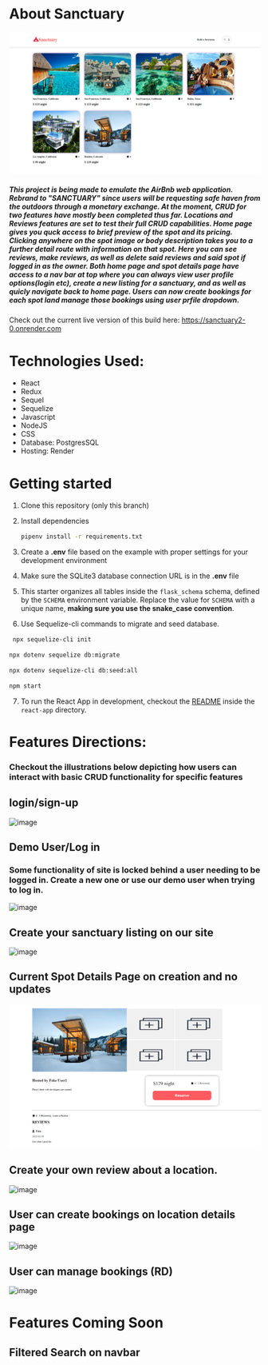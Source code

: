 # About Sanctuary
![Alt text](frontend/images/current_home_page.png)

##### This project is being made to emulate the AirBnb web application. Rebrand to "SANCTUARY" since users will be requesting safe haven from the outdoors through a monetary exchange. At the moment, CRUD for two features have mostly been completed thus far. Locations and Reviews features are set to test their full CRUD capabilities. Home page gives you quck access to brief preview of the spot and its pricing. Clicking anywhere on the spot image or body description takes you to a further detail route with information on that spot. Here you can see reviews, make reviews, as well as delete said reviews and said spot if logged in as the owner. Both home page and spot details page have access to a nav bar at top where you can always view user profile options(login etc), create a new listing for a sanctuary, and as well as quicly navigate back to home page. Users can now create bookings for each spot land manage those bookings using user prfile dropdown.

Check out the current live version of this build here: https://sanctuary2-0.onrender.com
# Technologies Used:
- React
- Redux 
- Sequel
- Sequelize 
- Javascript
- NodeJS
- CSS
- Database: PostgresSQL
- Hosting: Render

# Getting started
1. Clone this repository (only this branch)

2. Install dependencies

      ```bash
      pipenv install -r requirements.txt
      ```

3. Create a **.env** file based on the example with proper settings for your
   development environment

4. Make sure the SQLite3 database connection URL is in the **.env** file

5. This starter organizes all tables inside the `flask_schema` schema, defined
   by the `SCHEMA` environment variable.  Replace the value for
   `SCHEMA` with a unique name, **making sure you use the snake_case
   convention**.
   
6. Use Sequelize-cli commands to migrate and seed database.
  ```bash
   npx sequelize-cli init

   ```

   ```bash
   npx dotenv sequelize db:migrate

   ```

   ```bash
   npx dotenv sequelize-cli db:seed:all

   ```

   ```bash
   npm start
   ```
7. To run the React App in development, checkout the [README](./react-app/README.md) inside the `react-app` directory.


# Features Directions:

### Checkout the illustrations below depicting how users can interact with basic CRUD functionality for specific features

## login/sign-up
![image](https://github.com/SleptBear/Sanctuary_Clone/assets/107887726/3952d9b2-59f4-4a4d-8ef0-02ce9544c049)


## Demo User/Log in
### Some functionality of site is locked behind a user needing to be logged in. Create a new one or use our demo user when trying to log in.
![image](https://github.com/SleptBear/Sanctuary_Clone/assets/107887726/55a010e0-3d7a-45b3-8b4e-cb5475e96c15)

## Create your sanctuary listing on our site
![image](https://github.com/SleptBear/Sanctuary_Clone/assets/107887726/34914e4a-c85b-4ae7-9f23-18286445990d)

## Current Spot Details Page on creation and no updates
![Alt text](frontend/images/spot_details_page.png)

## Create your own review about a location.
![image](https://github.com/SleptBear/Sanctuary_Clone/assets/107887726/93ad30f1-c075-44b3-8b8b-f918a65ad4e6)

## User can create bookings on location details page
![image](https://github.com/SleptBear/Sanctuary_Clone/assets/107887726/24f31f30-4974-490f-a6c7-8fbd2ae77583)

## User can manage bookings (RD)
![image](https://github.com/SleptBear/Sanctuary_Clone/assets/107887726/0e3b535b-7bc1-47bc-8998-ad3c68dbcc5b)

# Features Coming Soon
## Filtered Search on navbar

